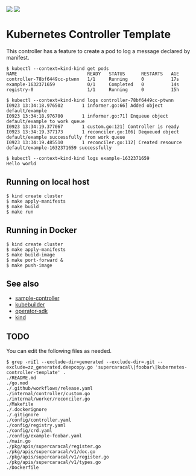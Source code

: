 ![](https://github.com/supercaracal/kubernetes-controller-template/workflows/Test/badge.svg?branch=master)
![](https://github.com/supercaracal/kubernetes-controller-template/workflows/Release/badge.svg)

Kubernetes Controller Template
===============================================================================

This controller has a feature to create a pod to log a message declared by manifest.

```
$ kubectl --context=kind-kind get pods
NAME                          READY   STATUS      RESTARTS   AGE
controller-78bf6449cc-ptwnn   1/1     Running     0          17s
example-1632371659            0/1     Completed   0          14s
registry-0                    1/1     Running     0          15h

$ kubectl --context=kind-kind logs controller-78bf6449cc-ptwnn
I0923 13:34:18.976502       1 informer.go:66] Added object default/example
I0923 13:34:18.976700       1 informer.go:71] Enqueue object default/example to work queue
I0923 13:34:19.377067       1 custom.go:121] Controller is ready
I0923 13:34:19.377173       1 reconciler.go:106] Dequeued object default/example successfully from work queue
I0923 13:34:19.485510       1 reconciler.go:112] Created resource default/example-1632371659 successfully

$ kubectl --context=kind-kind logs example-1632371659
Hello world
```

## Running on local host
```
$ kind create cluster
$ make apply-manifests
$ make build
$ make run
```

## Running in Docker
```
$ kind create cluster
$ make apply-manifests
$ make build-image
$ make port-forward &
$ make push-image
```

## See also
* [sample-controller](https://github.com/kubernetes/sample-controller)
* [kubebuilder](https://github.com/kubernetes-sigs/kubebuilder)
* [operator-sdk](https://github.com/operator-framework/operator-sdk)
* [kind](https://github.com/kubernetes-sigs/kind)

## TODO
You can edit the following files as needed.

```
$ grep -riIl --exclude-dir=generated --exclude-dir=.git --exclude=zz_generated.deepcopy.go 'supercaracal\|foobar\|kubernetes-controller-template' .
./README.md
./go.mod
./.github/workflows/release.yaml
./internal/controller/custom.go
./internal/worker/reconciler.go
./Makefile
./.dockerignore
./.gitignore
./config/controller.yaml
./config/registry.yaml
./config/crd.yaml
./config/example-foobar.yaml
./main.go
./pkg/apis/supercaracal/register.go
./pkg/apis/supercaracal/v1/doc.go
./pkg/apis/supercaracal/v1/register.go
./pkg/apis/supercaracal/v1/types.go
./Dockerfile
```
